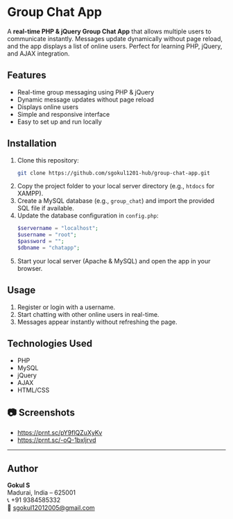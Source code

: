 
# Group Chat App

A **real-time PHP & jQuery Group Chat App** that allows multiple users to communicate instantly. Messages update dynamically without page reload, and the app displays a list of online users. Perfect for learning PHP, jQuery, and AJAX integration.

## Features
- Real-time group messaging using PHP & jQuery
- Dynamic message updates without page reload
- Displays online users
- Simple and responsive interface
- Easy to set up and run locally

## Installation
1. Clone this repository:
   ```bash
   git clone https://github.com/sgokul1201-hub/group-chat-app.git
   ```
2. Copy the project folder to your local server directory (e.g., `htdocs` for XAMPP).
3. Create a MySQL database (e.g., `group_chat`) and import the provided SQL file if available.
4. Update the database configuration in `config.php`:
   ```php
   $servername = "localhost";
   $username = "root";
   $password = "";
   $dbname = "chatapp";
   ```
5. Start your local server (Apache & MySQL) and open the app in your browser.

## Usage
1. Register or login with a username.
2. Start chatting with other online users in real-time.
3. Messages appear instantly without refreshing the page.

## Technologies Used
- PHP
- MySQL
- jQuery
- AJAX
- HTML/CSS

## 📷 Screenshots
- https://prnt.sc/pY9flQZuXyKv
- https://prnt.sc/-oQ-1bxljrvd
---
## Author
**Gokul S**  
Madurai, India – 625001  
📞 +91 9384585332  
📧 sgokul12012005@gmail.com
